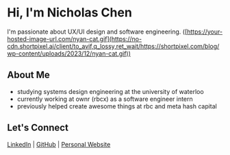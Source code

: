 # Hi, I'm Nicholas Chen  
I'm passionate about UX/UI design and software engineering. 
([https://your-hosted-image-url.com/nyan-cat.gif](https://no-cdn.shortpixel.ai/client/to_avif,q_lossy,ret_wait/https://shortpixel.com/blog/wp-content/uploads/2023/12/nyan-cat.gif))

## About Me  
- studying systems design engineering at the university of waterloo
- currently working at ownr (rbcx) as a software engineer intern
- previously helped create awesome things at rbc and meta hash capital

## Let's Connect  
[LinkedIn](https://www.linkedin.com/in/nicholas-chen-85886726a/) | [GitHub](https://github.com/nicholaschen09) | [Personal Website](https://nicholas-personal-website-eta.vercel.app)
